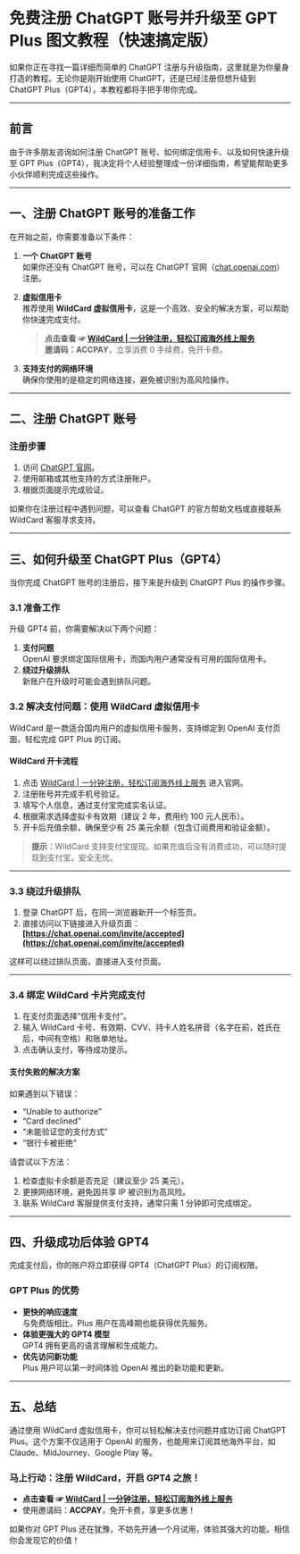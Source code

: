 # 免费注册 ChatGPT 账号并升级至 GPT Plus 图文教程（快速搞定版）

如果你正在寻找一篇详细而简单的 ChatGPT 注册与升级指南，这里就是为你量身打造的教程。无论你是刚开始使用 ChatGPT，还是已经注册但想升级到 ChatGPT Plus（GPT4），本教程都将手把手带你完成。

---

## 前言

由于许多朋友咨询如何注册 ChatGPT 账号、如何绑定信用卡、以及如何快速升级至 GPT Plus（GPT4），我决定将个人经验整理成一份详细指南，希望能帮助更多小伙伴顺利完成这些操作。

---

## 一、注册 ChatGPT 账号的准备工作

在开始之前，你需要准备以下条件：

1. **一个 ChatGPT 账号**  
   如果你还没有 ChatGPT 账号，可以在 ChatGPT 官网（[chat.openai.com](https://chat.openai.com/)）注册。
2. **虚拟信用卡**  
   推荐使用 **WildCard 虚拟信用卡**，这是一个高效、安全的解决方案，可以帮助你快速完成支付。  
   > **点击查看 ☞ [WildCard | 一分钟注册，轻松订阅海外线上服务](https://bit.ly/bewildcard)**  
   > **邀请码：ACCPAY**，立享消费 0 手续费，免开卡费。

3. **支持支付的网络环境**  
   确保你使用的是稳定的网络连接，避免被识别为高风险操作。

---

## 二、注册 ChatGPT 账号

### **注册步骤**
1. 访问 [ChatGPT 官网](https://chat.openai.com/)。
2. 使用邮箱或其他支持的方式注册账户。
3. 根据页面提示完成验证。

如果你在注册过程中遇到问题，可以查看 ChatGPT 的官方帮助文档或直接联系 WildCard 客服寻求支持。

---

## 三、如何升级至 ChatGPT Plus（GPT4）

当你完成 ChatGPT 账号的注册后，接下来是升级到 ChatGPT Plus 的操作步骤。

### **3.1 准备工作**

升级 GPT4 前，你需要解决以下两个问题：
1. **支付问题**  
   OpenAI 要求绑定国际信用卡，而国内用户通常没有可用的国际信用卡。
2. **绕过升级排队**  
   新账户在升级时可能会遇到排队问题。

### **3.2 解决支付问题：使用 WildCard 虚拟信用卡**

WildCard 是一款适合国内用户的虚拟信用卡服务，支持绑定到 OpenAI 支付页面，轻松完成 GPT Plus 的订阅。

#### **WildCard 开卡流程**
1. 点击 [WildCard | 一分钟注册，轻松订阅海外线上服务](https://bit.ly/bewildcard) 进入官网。
2. 注册账号并完成手机号验证。
3. 填写个人信息，通过支付宝完成实名认证。
4. 根据需求选择虚拟卡有效期（建议 2 年，费用约 100 元人民币）。
5. 开卡后充值余额，确保至少有 25 美元余额（包含订阅费用和验证金额）。

> **提示**：WildCard 支持支付宝提现。如果充值后没有消费成功，可以随时提现到支付宝，安全无忧。

---

### **3.3 绕过升级排队**

1. 登录 ChatGPT 后，在同一浏览器新开一个标签页。
2. 直接访问以下链接进入升级页面：  
   **[https://chat.openai.com/invite/accepted](https://chat.openai.com/invite/accepted)**

这样可以绕过排队页面，直接进入支付页面。

---

### **3.4 绑定 WildCard 卡片完成支付**

1. 在支付页面选择“信用卡支付”。
2. 输入 WildCard 卡号、有效期、CVV、持卡人姓名拼音（名字在前，姓氏在后，中间有空格）和账单地址。
3. 点击确认支付，等待成功提示。

#### **支付失败的解决方案**
如果遇到以下错误：
- “Unable to authorize”
- “Card declined”
- “未能验证您的支付方式”
- “银行卡被拒绝”

请尝试以下方法：
1. 检查虚拟卡余额是否充足（建议至少 25 美元）。
2. 更换网络环境，避免因共享 IP 被识别为高风险。
3. 联系 WildCard 客服提供支付支持，通常只需 1 分钟即可完成绑定。

---

## 四、升级成功后体验 GPT4

完成支付后，你的账户将立即获得 GPT4（ChatGPT Plus）的订阅权限。

### **GPT Plus 的优势**
- **更快的响应速度**  
  与免费版相比，Plus 用户在高峰期也能获得优先服务。
- **体验更强大的 GPT4 模型**  
  GPT4 拥有更高的语言理解和生成能力。
- **优先访问新功能**  
  Plus 用户可以第一时间体验 OpenAI 推出的新功能和更新。

---

## 五、总结

通过使用 WildCard 虚拟信用卡，你可以轻松解决支付问题并成功订阅 ChatGPT Plus。这个方案不仅适用于 OpenAI 的服务，也能用来订阅其他海外平台，如 Claude、MidJourney、Google Play 等。

### **马上行动：注册 WildCard，开启 GPT4 之旅！**
- **点击查看 ☞ [WildCard | 一分钟注册，轻松订阅海外线上服务](https://bit.ly/bewildcard)**  
- 使用邀请码：**ACCPAY**，免开卡费，享更多优惠！

如果你对 GPT Plus 还在犹豫，不妨先开通一个月试用，体验其强大的功能。相信你会发现它的价值！
